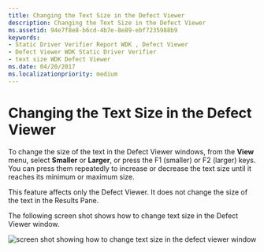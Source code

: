 ```yaml
---
title: Changing the Text Size in the Defect Viewer
description: Changing the Text Size in the Defect Viewer
ms.assetid: 94e7f8e8-b6cd-4b7e-8e89-ebf7235988b9
keywords:
- Static Driver Verifier Report WDK , Defect Viewer
- Defect Viewer WDK Static Driver Verifier
- text size WDK Defect Viewer
ms.date: 04/20/2017
ms.localizationpriority: medium
---
```


# Changing the Text Size in the Defect Viewer


To change the size of the text in the Defect Viewer windows, from the **View** menu, select **Smaller** or **Larger**, or press the F1 (smaller) or F2 (larger) keys. You can press them repeatedly to increase or decrease the text size until it reaches its minimum or maximum size.

This feature affects only the Defect Viewer. It does not change the size of the text in the Results Pane.

The following screen shot shows how to change text size in the Defect Viewer window.

![screen shot showing how to change text size in the defect viewer window](images/sdv-defectviewerbig.png)

 

 





